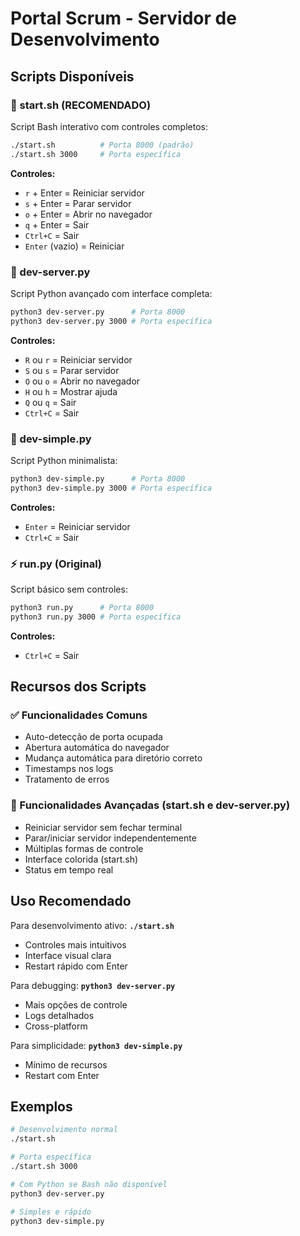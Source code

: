 # Portal Scrum - Servidor de Desenvolvimento

## Scripts Disponíveis

### 🚀 start.sh (RECOMENDADO)
Script Bash interativo com controles completos:
```bash
./start.sh          # Porta 8000 (padrão)
./start.sh 3000     # Porta específica
```

**Controles:**
- `r` + Enter = Reiniciar servidor
- `s` + Enter = Parar servidor  
- `o` + Enter = Abrir no navegador
- `q` + Enter = Sair
- `Ctrl+C` = Sair
- `Enter` (vazio) = Reiniciar

### 🐍 dev-server.py
Script Python avançado com interface completa:
```bash
python3 dev-server.py      # Porta 8000
python3 dev-server.py 3000 # Porta específica
```

**Controles:**
- `R` ou `r` = Reiniciar servidor
- `S` ou `s` = Parar servidor
- `O` ou `o` = Abrir no navegador
- `H` ou `h` = Mostrar ajuda
- `Q` ou `q` = Sair
- `Ctrl+C` = Sair

### 🔧 dev-simple.py
Script Python minimalista:
```bash
python3 dev-simple.py      # Porta 8000
python3 dev-simple.py 3000 # Porta específica
```

**Controles:**
- `Enter` = Reiniciar servidor
- `Ctrl+C` = Sair

### ⚡ run.py (Original)
Script básico sem controles:
```bash
python3 run.py      # Porta 8000
python3 run.py 3000 # Porta específica
```

**Controles:**
- `Ctrl+C` = Sair

## Recursos dos Scripts

### ✅ Funcionalidades Comuns
- Auto-detecção de porta ocupada
- Abertura automática do navegador
- Mudança automática para diretório correto
- Timestamps nos logs
- Tratamento de erros

### 🎯 Funcionalidades Avançadas (start.sh e dev-server.py)
- Reiniciar servidor sem fechar terminal
- Parar/iniciar servidor independentemente
- Múltiplas formas de controle
- Interface colorida (start.sh)
- Status em tempo real

## Uso Recomendado

Para desenvolvimento ativo: **`./start.sh`**
- Controles mais intuitivos
- Interface visual clara
- Restart rápido com Enter

Para debugging: **`python3 dev-server.py`** 
- Mais opções de controle
- Logs detalhados
- Cross-platform

Para simplicidade: **`python3 dev-simple.py`**
- Mínimo de recursos
- Restart com Enter

## Exemplos

```bash
# Desenvolvimento normal
./start.sh

# Porta específica
./start.sh 3000

# Com Python se Bash não disponível
python3 dev-server.py

# Simples e rápido
python3 dev-simple.py
```